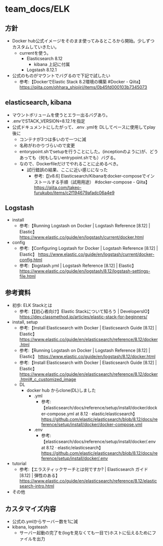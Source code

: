 # team_docs/ELK

## 方針

- Docker hub公式イメージをそのまま使ってみるところから開始。少しずつカスタムしていきたい。
  - currentを使う。
    - Elasticsearch 8.12
      - kibana 上記に付属
    - Logstash 8.12.1
- 公式のものがマウントでバグるので下記で試したい
  - 参考:【DockerでElastic Stack 8.2環境の構築 #Docker - Qiita】 https://qiita.com/ohhara_shiojiri/items/0b45fd000103b7345073

## elasticsearch, kibana

- マウントボリュームを使うとエラー出るバグあり。
- .envでSTACK_VERSION=8.12.1を指定
- 公式ドキュメントにしたがって、.env .ymlを DLしてベースに使用してplay後に
  - コンテナが3つは多いので一つに減
  - 名称がわかりづらいので変更
  - entorypoint.shでsetupを行うことにした。(inceptionのように)が、どうあっても（何もしないentrypoint.shでも）バグる。
  - なので、Dockerfileだけでやれることに止めるべき。
    - 試行錯誤の結果、ここに近い感じになった
      - 参考:【[v8.6] Elasticsearch/Kibanaをdocker-composeでインストールする手順（試用用途） #docker-compose - Qiita】 https://qiita.com/takeo-furukubo/items/c2f194679afadc06a4e9

## Logstash

- install
  - 参考:【Running Logstash on Docker | Logstash Reference [8.12] | Elastic】 https://www.elastic.co/guide/en/logstash/current/docker.html
- config  
  - 参考:【Configuring Logstash for Docker | Logstash Reference [8.12] | Elastic】 https://www.elastic.co/guide/en/logstash/current/docker-config.html
  - 参考:【logstash.yml | Logstash Reference [8.12] | Elastic】 https://www.elastic.co/guide/en/logstash/8.12/logstash-settings-file.html 

## 参考資料

- 初歩: ELK Stackとは
  - 参考:【【初心者向け】Elastic Stackについて知ろう | DevelopersIO】 <https://dev.classmethod.jp/articles/elastic-stack-for-beginners/>
- install, setup
  - 参考:【Install Elasticsearch with Docker | Elasticsearch Guide [8.12] | Elastic】 <https://www.elastic.co/guide/en/elasticsearch/reference/8.12/docker.html>
  - 参考:【Running Logstash on Docker | Logstash Reference [8.12] | Elastic】 https://www.elastic.co/guide/en/logstash/8.12/docker.html
  - 参考:【Install Elasticsearch with Docker | Elasticsearch Guide [8.12] | Elastic】 <https://www.elastic.co/guide/en/elasticsearch/reference/8.12/docker.html#_c_customized_image>
  - DL  
    - docker hub からclone(DL)しました  
      - .yml
        - 参考:【elasticsearch/docs/reference/setup/install/docker/docker-compose.yml at 8.12 · elastic/elasticsearch】 <https://github.com/elastic/elasticsearch/blob/8.12/docs/reference/setup/install/docker/docker-compose.yml>
      - .env
        - 参考:【elasticsearch/docs/reference/setup/install/docker/.env at 8.12 · elastic/elasticsearch】 <https://github.com/elastic/elasticsearch/blob/8.12/docs/reference/setup/install/docker/.env>
- tutorial
  - 参考:【エラスティックサーチとは何ですか? | Elasticsearch ガイド [8.12] | 弾性のある】 <https://www.elastic.co/guide/en/elasticsearch/reference/8.12/elasticsearch-intro.html>  
- その他

## カスタマイズ内容
- 公式の.ymlからサーバー数を1に減
- kibana, logsteash
  - サーバー起動の完了を(logを見なくても一目で)ホストに伝えるためにファイルを出力
